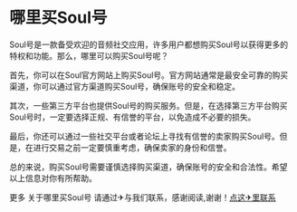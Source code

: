 # 哪里买Soul号

Soul号是一款备受欢迎的音频社交应用，许多用户都想购买Soul号以获得更多的特权和功能。那么，哪里可以购买Soul号呢？

首先，你可以在Soul官方网站上购买Soul号。官方网站通常是最安全可靠的购买渠道，你可以通过官方渠道购买Soul号，确保账号的安全和稳定。

其次，一些第三方平台也提供Soul号的购买服务。但是，在选择第三方平台购买Soul号时，一定要选择正规、有信誉的平台，以免造成不必要的损失。

最后，你还可以通过一些社交平台或者论坛上寻找有信誉的卖家购买Soul号。但是，在进行交易之前一定要慎重考虑，确保卖家的身份和信誉。

总的来说，购买Soul号需要谨慎选择购买渠道，确保账号的安全和合法性。希望以上信息对你有所帮助。

更多 关于哪里买Soul号 请通过✈与我们联系，感谢阅读,谢谢！[点这✈里联系](https://ads.k02.cc)